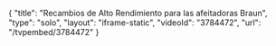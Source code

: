 {
    "title": "Recambios de Alto Rendimiento para las afeitadoras Braun",
    "type": "solo",
    "layout": "iframe-static",
    "videoId": "3784472",
    "url": "\/tvpembed\/3784472"
}